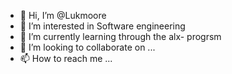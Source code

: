 - 👋 Hi, I’m @Lukmoore
- 👀 I’m interested in Software engineering
- 🌱 I’m currently learning through the alx- progrsm
- 💞️ I’m looking to collaborate on ...
- 📫 How to reach me ...

<!---
Lukmoor-adigun/Lukmoor-adigun is a ✨ special ✨ repository because its `README.md` (this file) appears on your GitHub profile.
You can click the Preview link to take a look at your changes.
--->
